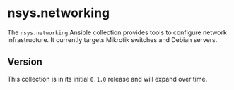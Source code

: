 # nsys.networking

The `nsys.networking` Ansible collection provides tools to configure network infrastructure.
It currently targets Mikrotik switches and Debian servers.

## Version

This collection is in its initial `0.1.0` release and will expand over time.
